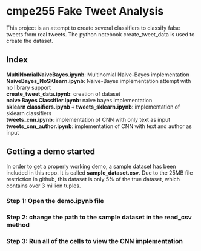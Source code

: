 # cmpe255 Fake Tweet Analysis

This project is an attempt to create several classifiers to classify false tweets from real tweets. The python notebook create_tweet_data is used to create the dataset. 

## Index

<b>MultiNomialNaiveBayes.ipynb</b>: Multinomial Naive-Bayes implementation <br>
<b>NaiveBayes_NoSKlearn.ipynb</b>: Naive-Bayes implementation attempt with no library support <br>
<b>create_tweet_data.ipynb</b>: creation of dataset <br>
<b>naive Bayes Classifier.ipynb</b>: naive bayes implementation<br>
<b>sklearn classifiers.ipynb + tweets_sklearn.ipynb</b>: implementation of sklearn classifiers<br>
<b>tweets_cnn.ipynb</b>: implementation of CNN with only text as input <br>
<b>tweets_cnn_author.ipynb</b>: implementation of CNN with text and author as input<br>

## Getting a demo started

<p> In order to get a properly working demo, a sample dataset has been included in this repo. It is called <b>sample_dataset.csv</b>. Due to the 25MB file restriction in github, this dataset is only 5% of the true dataset, which contains over 3 million tuples.
</p>

### Step 1: Open the demo.ipynb file
### Step 2: change the path to the sample dataset in the read_csv method
### Step 3: Run all of the cells to view the CNN implementation

